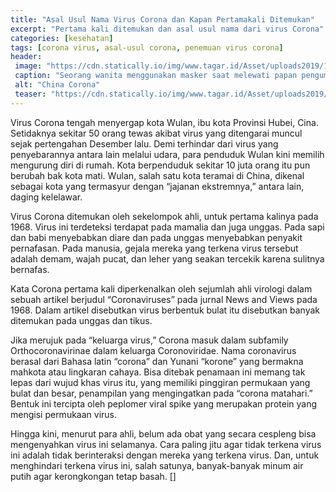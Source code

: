 ```yaml
---
title: "Asal Usul Nama Virus Corona dan Kapan Pertamakali Ditemukan"
excerpt: "Pertama kali ditemukan dan asal usul nama dari virus Corona"
categories: [kesehatan]
tags: [corona virus, asal-usul corona, penemuan virus corona]
header:
 image: "https://cdn.statically.io/img/www.tagar.id/Asset/uploads2019/1580092312195-china-corona.jpg"
 caption: "Seorang wanita menggunakan masker saat melewati papan pengumumam karantina mengenai kejadian luar biasa virus corona di Wuhan, China di terminal kedatangan bandara Haneda, di Tokyo, Jepang, Senin, 20 Januari 2020. (Foto: Antara)"
 alt: "China Corona"
 teaser: "https://cdn.statically.io/img/www.tagar.id/Asset/uploads2019/1580092312195-china-corona.jpg"
---
```

Virus Corona tengah menyergap kota Wulan, ibu kota Provinsi Hubei, Cina. Setidaknya sekitar 50 orang tewas akibat virus yang ditengarai muncul sejak pertengahan Desember lalu. Demi terhindar dari virus yang penyebarannya antara lain melalui udara, para penduduk Wulan kini memilih mengurung diri di rumah. Kota berpenduduk sekitar 10 juta orang itu pun berubah bak kota mati. Wulan, salah satu kota teramai di China,  dikenal sebagai kota yang termasyur dengan “jajanan ekstremnya,” antara lain, daging kelelawar.

Virus Corona ditemukan oleh sekelompok ahli, untuk pertama kalinya pada 1968. Virus ini terdeteksi terdapat pada mamalia dan juga unggas. Pada sapi dan babi menyebabkan diare dan pada unggas menyebabkan penyakit pernafasan. Pada manusia, gejala mereka yang terkena virus tersebut adalah demam, wajah pucat, dan leher yang seakan tercekik karena sulitnya bernafas.

Kata Corona pertama kali diperkenalkan oleh sejumlah ahli virologi dalam sebuah artikel berjudul “Coronaviruses” pada jurnal News and Views pada 1968. Dalam artikel disebutkan virus berbentuk bulat itu disebutkan banyak ditemukan pada unggas dan tikus.

Jika merujuk pada “keluarga virus,” Corona masuk dalam subfamily Orthocoronavirinae dalam keluarga Coronoviridae. Nama coronavirus berasal dari Bahasa latin “corona” dan Yunani “korone” yang bermakna mahkota atau lingkaran cahaya. Bisa ditebak penamaan ini memang tak lepas dari wujud khas virus itu, yang memiliki pinggiran permukaan yang bulat dan besar, penampilan yang mengingatkan pada “corona matahari.” Bentuk ini tercipta oleh peplomer viral spike yang merupakan protein yang mengisi permukaan virus.

Hingga kini, menurut para ahli, belum ada obat yang secara cespleng bisa mengenyahkan virus ini selamanya. Cara paling jitu agar tidak terkena virus ini adalah tidak berinteraksi dengan mereka yang terkena virus. Dan, untuk menghindari terkena virus ini, salah satunya, banyak-banyak minum air putih agar kerongkongan tetap basah. []
